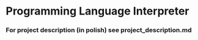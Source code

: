 # Programming Language Interpreter

### For project description (in polish) see project_description.md
